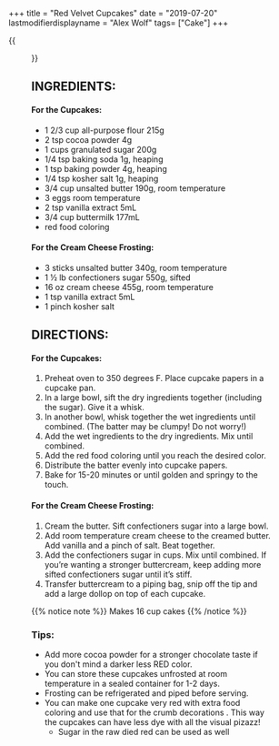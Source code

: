 +++
title = "Red Velvet Cupcakes"
date = "2019-07-20"
lastmodifierdisplayname = "Alex Wolf"
tags= ["Cake"]
+++

{{<figure src="/images/Red-velvet-cupcakes.jpg">}}


## INGREDIENTS:

#### For the Cupcakes:
* 1 2/3  cup  all-purpose flour  215g
* 2 tsp cocoa powder 4g
* 1  cups  granulated sugar  200g
* 1/4  tsp  baking soda 1g, heaping
* 1  tsp  baking powder 4g, heaping
* 1/4  tsp  kosher salt 1g, heaping
* 3/4  cup  unsalted butter 190g, room temperature
* 3  eggs room temperature
* 2  tsp  vanilla extract 5mL
* 3/4 cup buttermilk 177mL
* red food coloring

#### For the Cream Cheese Frosting:
* 3  sticks unsalted butter 340g, room temperature
* 1 ½  lb  confectioners sugar 550g, sifted
* 16  oz  cream cheese 455g, room temperature
* 1  tsp  vanilla extract 5mL
* 1  pinch  kosher salt

## DIRECTIONS:

#### For the Cupcakes:
1. Preheat oven to 350 degrees F. Place cupcake papers in a cupcake pan.
1. In a large bowl, sift the dry ingredients together (including the sugar). Give it a whisk.
1. In another bowl, whisk together the wet ingredients until combined. (The batter may be clumpy! Do not worry!)
1. Add the wet ingredients to the dry ingredients. Mix until combined.
1. Add the red food coloring until you reach the desired color.
1. Distribute the batter evenly into cupcake papers.
1. Bake for 15-20 minutes or until golden and springy to the touch.

#### For the Cream Cheese Frosting:
1. Cream the butter. Sift confectioners sugar into a large bowl.
1. Add room temperature cream cheese to the creamed butter. Add vanilla and a pinch of salt. Beat together.
1. Add the confectioners sugar in cups. Mix until combined. If you’re wanting a stronger buttercream, keep adding more sifted confectioners sugar until it’s stiff.
1. Transfer buttercream to a piping bag, snip off the tip and add a large dollop on top of each cupcake.

{{% notice note %}}
Makes 16 cup cakes
{{% /notice %}}

### Tips:
* Add more cocoa powder for a stronger chocolate taste if you don't mind a darker less RED color. 
* You can store these cupcakes unfrosted at room temperature in a sealed container for 1-2 days.
* Frosting can be refrigerated and piped before serving.
* You can make one cupcake very red with extra food coloring and use that for the crumb decorations . This way the cupcakes can have less dye with all the visual pizazz! 
    * Sugar in the raw  died red can be used as well 

